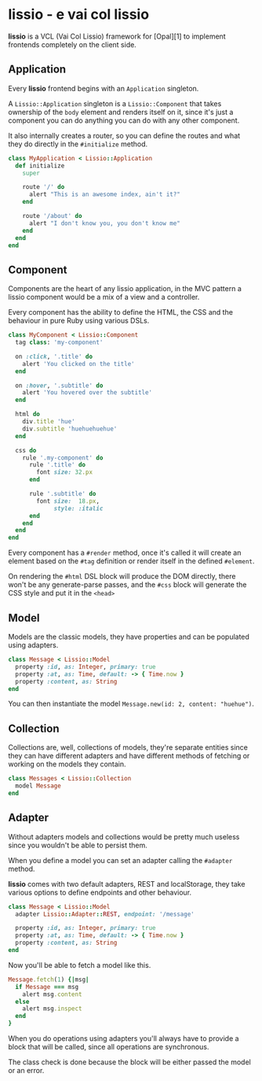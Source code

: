 lissio - e vai col lissio
=========================
**lissio** is a VCL (Vai Col Lissio) framework for [Opal][1] to implement
frontends completely on the client side.

Application
-----------
Every **lissio** frontend begins with an `Application` singleton.

A `Lissio::Application` singleton is a `Lissio::Component` that takes ownership
of the `body` element and renders itself on it, since it's just a component you
can do anything you can do with any other component.

It also internally creates a router, so you can define the routes and what they
do directly in the `#initialize` method.

```ruby
class MyApplication < Lissio::Application
  def initialize
    super

    route '/' do
      alert "This is an awesome index, ain't it?"
    end

    route '/about' do
      alert "I don't know you, you don't know me"
    end
  end
end
```

Component
---------
Components are the heart of any lissio application, in the MVC pattern a lissio
component would be a mix of a view and a controller.

Every component has the ability to define the HTML, the CSS and the behaviour
in pure Ruby using various DSLs.

```ruby
class MyComponent < Lissio::Component
  tag class: 'my-component'

  on :click, '.title' do
    alert 'You clicked on the title'
  end

  on :hover, '.subtitle' do
    alert 'You hovered over the subtitle'
  end

  html do
    div.title 'hue'
    div.subtitle 'huehuehuehue'
  end

  css do
    rule '.my-component' do
      rule '.title' do
        font size: 32.px
      end

      rule '.subtitle' do
        font size:  18.px,
             style: :italic
      end
    end
  end
end
```

Every component has a `#render` method, once it's called it will create an
element based on the `#tag` definition or render itself in the defined
`#element`.

On rendering the `#html` DSL block will produce the DOM directly, there won't
be any generate-parse passes, and the `#css` block will generate the CSS style
and put it in the `<head>`

Model
-----
Models are the classic models, they have properties and can be populated using
adapters.

```ruby
class Message < Lissio::Model
  property :id, as: Integer, primary: true
  property :at, as: Time, default: -> { Time.now }
  property :content, as: String
end
```

You can then instantiate the model `Message.new(id: 2, content: "huehue")`.

Collection
----------
Collections are, well, collections of models, they're separate entities since
they can have different adapters and have different methods of fetching or
working on the models they contain.

```ruby
class Messages < Lissio::Collection
  model Message
end
```

Adapter
-------
Without adapters models and collections would be pretty much useless since you
wouldn't be able to persist them.

When you define a model you can set an adapter calling the `#adapter` method.

**lissio** comes with two default adapters, REST and localStorage, they take
various options to define endpoints and other behaviour.

```ruby
class Message < Lissio::Model
  adapter Lissio::Adapter::REST, endpoint: '/message'

  property :id, as: Integer, primary: true
  property :at, as: Time, default: -> { Time.now }
  property :content, as: String
end
```

Now you'll be able to fetch a model like this.

```ruby
Message.fetch(1) {|msg|
  if Message === msg
    alert msg.content
  else
    alert msg.inspect
  end
}
```

When you do operations using adapters you'll always have to provide a block
that will be called, since all operations are synchronous.

The class check is done because the block will be either passed the model or an
error.
